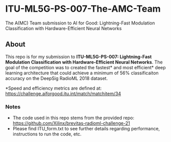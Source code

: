 # ITU-ML5G-PS-007-The-AMC-Team
The A(MC) Team submission to AI for Good: Lightning-Fast Modulation Classification with Hardware-Efficient Neural Networks

## About
This repo is for my submission to **ITU-ML5G-PS-007: Lightning-Fast Modulation Classification with Hardware-Efficient Neural Networks**.
The goal of the competition was to created the fastest* and most efficient* deep learning architecture that could achieve a minimum of 56% classificaiton accuracy on the  DeepSig RadioML 2018 dataset.

*Speed and efficiency metrics are defined at: https://challenge.aiforgood.itu.int/match/matchitem/34

### Notes
- The code used in this repo stems from the provided repo: https://github.com/Xilinx/brevitas-radioml-challenge-21
- Please find ITU_form.txt to see further details regarding performance, instructions to run the code, etc.
